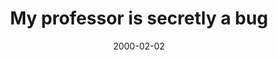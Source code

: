 ---
layout: base.njk
title : 'My professor is secretly a bug' 
view_title : 'My professor is secretly a bug' 
year : '2000' 
date : '2000-02-02' 
img_file : '/drawing/myprofessor.png' 
html_file : 'myprof' 
next_html : 'virgina.html' 
year_order : '109' 
permalink : "title/{{html_file}}.html"
---